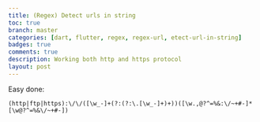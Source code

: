 ```yaml
---
title: (Regex) Detect urls in string
toc: true
branch: master
categories: [dart, flutter, regex, regex-url, etect-url-in-string]
badges: true
comments: true
description: Working both http and https protocol
layout: post
---
```


Easy done:

```
(http|ftp|https):\/\/([\w_-]+(?:(?:\.[\w_-]+)+))([\w.,@?^=%&:\/~+#-]*[\w@?^=%&\/~+#-])
```
